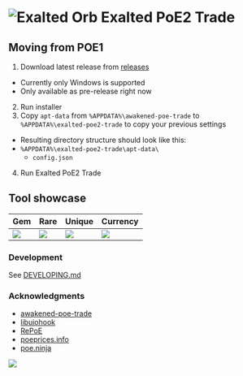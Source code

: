 # ![Exalted Orb](./renderer/public/icon.png) Exalted PoE2 Trade

## Moving from POE1

1. Download latest release from [releases](https://github.com/Kvan7/exalted-poe2-trade/releases)
  - Currently only Windows is supported
  - Only available as pre-release right now
2. Run installer
3. Copy `apt-data` from `%APPDATA%\awakened-poe-trade` to `%APPDATA%\exalted-poe2-trade` to copy your previous settings
  - Resulting directory structure should look like this:
  - `%APPDATA%\exalted-poe2-trade\apt-data\`
    - `config.json`
4. Run Exalted PoE2 Trade

## Tool showcase

| Gem                                  | Rare                                 | Unique                               | Currency                             |
| ------------------------------------ | ------------------------------------ | ------------------------------------ | ------------------------------------ |
| ![](https://i.imgur.com/LTsH2DZ.png) | ![](https://i.imgur.com/2XL5Wl8.png) | ![](https://i.imgur.com/UTV6prE.png) | ![](https://i.imgur.com/dQ9Sns6.png) |

### Development

See [DEVELOPING.md](./DEVELOPING.md)

### Acknowledgments

- [awakened-poe-trade](https://github.com/SnosMe/awakened-poe-trade)
- [libuiohook](https://github.com/kwhat/libuiohook)
- [RePoE](https://github.com/brather1ng/RePoE)
- [poeprices.info](https://www.poeprices.info/)
- [poe.ninja](https://poe.ninja/)

![](https://i.imgur.com/MATqhv7.png)

